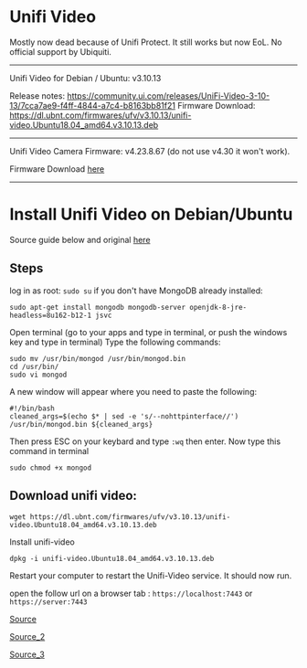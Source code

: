 # Unifi Video

Mostly now dead because of Unifi Protect.
It still works but now EoL. No official support by Ubiquiti.

----

Unifi Video for Debian / Ubuntu: v3.10.13 
    
Release notes: https://community.ui.com/releases/UniFi-Video-3-10-13/7cca7ae9-f4ff-4844-a7c4-b8163bb81f21
Firmware Download: https://dl.ubnt.com/firmwares/ufv/v3.10.13/unifi-video.Ubuntu18.04_amd64.v3.10.13.deb

----

Unifi Video Camera Firmware: v4.23.8.67 (do not use v4.30 it won't work).
 
Firmware Download [here](https://github.com/lwsnz/unifi/raw/main/unifi-video/camera_firmware/G3_Flex/uvc.s2l.v4.23.8.bin)


----


# Install Unifi Video on Debian/Ubuntu

Source guide below and original [here](https://gist.github.com/pdrok/0b8f65032892b4e5fdb7c85b8d72cdd6#file-unifi-video-ubuntu-18-04-md)

## Steps

log in as root: `sudo su`
if you don't have MongoDB already installed: 

`sudo apt-get install mongodb mongodb-server openjdk-8-jre-headless=8u162-b12-1 jsvc`

Open terminal (go to your apps and type in terminal, or push the windows key and type in terminal)
Type the following commands:

```
sudo mv /usr/bin/mongod /usr/bin/mongod.bin
cd /usr/bin/
sudo vi mongod
```

A new window will appear where you need to paste the following:

```
#!/bin/bash
cleaned_args=$(echo $* | sed -e 's/--nohttpinterface//')
/usr/bin/mongod.bin ${cleaned_args}
```
Then press ESC on your keybard and type `:wq` then enter.
Now type this command in terminal

`sudo chmod +x mongod`

## Download unifi video:

`wget https://dl.ubnt.com/firmwares/ufv/v3.10.13/unifi-video.Ubuntu18.04_amd64.v3.10.13.deb`

Install unifi-video

`dpkg -i unifi-video.Ubuntu18.04_amd64.v3.10.13.deb`

Restart your computer to restart the Unifi-Video service. It should now run.

open the follow url on a browser tab :
`https://localhost:7443` or `https://server:7443`

[Source](https://www.reddit.com/r/Ubiquiti/comments/l30jm5/unifi_video_31013_not_compatible_with_openjdk_180/)

[Source_2](https://community.ui.com/questions/unifi-video-wont-start-anymore-FIX-INSIDE/297dbfc0-7e04-4a50-92b8-dab4acf50a03#answer/0ff74ac7-e7db-4e7c-a64c-ee6ceaf9afde)

[Source_3](https://community.ui.com/questions/How-to-install-Unifi-Video-on-Ubuntu-18-04-Now-Supported/6dbb2c6b-af93-4150-9659-4fa0a72ca847)
